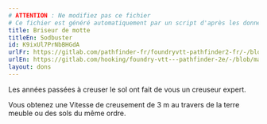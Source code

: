 ```yaml
---
# ATTENTION : Ne modifiez pas ce fichier
# Ce fichier est généré automatiquement par un script d'après les données du module Foundry VTT officiel et de sa traduction
title: Briseur de motte
titleEn: Sodbuster
id: K9ixUl7PrNbBHGdA
urlFr: https://gitlab.com/pathfinder-fr/foundryvtt-pathfinder2-fr/-/blob/master/data/feats/K9ixUl7PrNbBHGdA.htm
urlEn: https://gitlab.com/hooking/foundry-vtt---pathfinder-2e/-/blob/master/packs/data/feats.db/sodbuster.json
layout: dons
---
```

Les années passées à creuser le sol ont fait de vous un creuseur expert.

Vous obtenez une Vitesse de creusement de 3 m au travers de la terre meuble ou des sols du même ordre.

